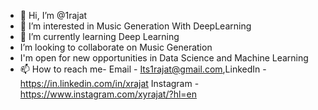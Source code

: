 - 👋 Hi, I’m @1rajat
- 👀 I’m interested in Music Generation With DeepLearning
- 🌱 I’m currently learning Deep Learning
- I’m looking to collaborate on Music Generation
- I'm open for new opportunities in Data Science and Machine Learning
- 📫 How to reach me-
Email - Its1rajat@gmail.com,LinkedIn - https://in.linkedin.com/in/xrajat
Instagram - https://www.instagram.com/xyrajat/?hl=en

